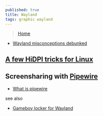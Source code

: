 ```yaml
---
published: true
title: Wayland
tags: graphic wayland
---
```

> [Home](https://wayland.freedesktop.org/)

- [ Wayland misconceptions debunked ](https://drewdevault.com/2019/02/10/Wayland-misconceptions-debunked.html)

## [A few HiDPI tricks for Linux](https://news.ycombinator.com/item?id=25970690)

## Screensharing with [Pipewire](https://askubuntu.com/questions/1293394/screen-sharing-under-wayland)
- [What is pipewire](https://www.reddit.com/r/gnome/comments/i2emlo/so_what_is_pipewire_and_what_is_it_doing/)

see also
- [Gameboy locker for Wayland](https://github.com/AdoPi/wlgblock?tab=readme-ov-file#gameboy-locker-for-wayland)

